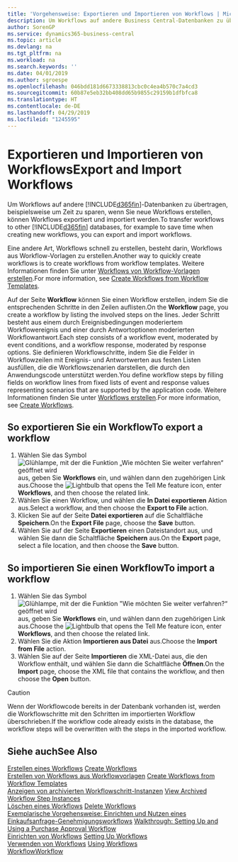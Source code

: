 ```yaml
---
title: 'Vorgehensweise: Exportieren und Importieren von Workflows | Microsoft Docs'
description: Um Workflows auf andere Business Central-Datenbanken zu übertragen, beispielsweise um Zeit zu sparen, wenn Sie neue Workflows erstellen, können Workflows exportiert und importiert werden.
author: SorenGP
ms.service: dynamics365-business-central
ms.topic: article
ms.devlang: na
ms.tgt_pltfrm: na
ms.workload: na
ms.search.keywords: ''
ms.date: 04/01/2019
ms.author: sgroespe
ms.openlocfilehash: 046bdd181d6673338813cbc0c4ea4b570c7a4cd3
ms.sourcegitcommit: 60b87e5eb32bb408dd65b9855c29159b1dfbfca8
ms.translationtype: HT
ms.contentlocale: de-DE
ms.lasthandoff: 04/29/2019
ms.locfileid: "1245595"
---
```

# <a name="export-and-import-workflows"></a><span data-ttu-id="3aef6-103">Exportieren und Importieren von Workflows</span><span class="sxs-lookup"><span data-stu-id="3aef6-103">Export and Import Workflows</span></span>
<span data-ttu-id="3aef6-104">Um Workflows auf andere [!INCLUDE[d365fin](includes/d365fin_md.md)]-Datenbanken zu übertragen, beispielsweise um Zeit zu sparen, wenn Sie neue Workflows erstellen, können Workflows exportiert und importiert werden.</span><span class="sxs-lookup"><span data-stu-id="3aef6-104">To transfer workflows to other [!INCLUDE[d365fin](includes/d365fin_md.md)] databases, for example to save time when creating new workflows, you can export and import workflows.</span></span>  

 <span data-ttu-id="3aef6-105">Eine andere Art, Workflows schnell zu erstellen, besteht darin, Workflows aus Workflow-Vorlagen zu erstellen.</span><span class="sxs-lookup"><span data-stu-id="3aef6-105">Another way to quickly create workflows is to create workflows from workflow templates.</span></span> <span data-ttu-id="3aef6-106">Weitere Informationen finden Sie unter [Workflows von Workflow-Vorlagen erstellen](across-how-to-create-workflows-from-workflow-templates.md).</span><span class="sxs-lookup"><span data-stu-id="3aef6-106">For more information, see [Create Workflows from Workflow Templates](across-how-to-create-workflows-from-workflow-templates.md).</span></span>  

 <span data-ttu-id="3aef6-107">Auf der Seite **Workflow** können Sie einen Workflow erstellen, indem Sie die entsprechenden Schritte in den Zeilen auflisten.</span><span class="sxs-lookup"><span data-stu-id="3aef6-107">On the **Workflow** page, you create a workflow by listing the involved steps on the lines.</span></span> <span data-ttu-id="3aef6-108">Jeder Schritt besteht aus einem durch Ereignisbedingungen moderiertem Workflowereignis und einer durch Antwortoptionen moderierten Workflowantwort.</span><span class="sxs-lookup"><span data-stu-id="3aef6-108">Each step consists of a workflow event, moderated by event conditions, and a workflow response, moderated by response options.</span></span> <span data-ttu-id="3aef6-109">Sie definieren Workflowschritte, indem Sie die Felder in Workflowzeilen mit Ereignis- und Antwortwerten aus festen Listen ausfüllen, die die Workflowszenarien darstellen, die durch den Anwendungscode unterstützt werden.</span><span class="sxs-lookup"><span data-stu-id="3aef6-109">You define workflow steps by filling fields on workflow lines from fixed lists of event and response values representing scenarios that are supported by the application code.</span></span> <span data-ttu-id="3aef6-110">Weitere Informationen finden Sie unter [Workflows erstellen](across-how-to-create-workflows.md).</span><span class="sxs-lookup"><span data-stu-id="3aef6-110">For more information, see [Create Workflows](across-how-to-create-workflows.md).</span></span>  

## <a name="to-export-a-workflow"></a><span data-ttu-id="3aef6-111">So exportieren Sie ein Workflow</span><span class="sxs-lookup"><span data-stu-id="3aef6-111">To export a workflow</span></span>  
1.  <span data-ttu-id="3aef6-112">Wählen Sie das Symbol ![Glühlampe, mit der die Funktion „Wie möchten Sie weiter verfahren“ geöffnet wird](media/ui-search/search_small.png "Wie möchten Sie weiter verfahren?") aus, geben Sie **Workflows** ein, und wählen dann den zugehörigen Link aus.</span><span class="sxs-lookup"><span data-stu-id="3aef6-112">Choose the ![Lightbulb that opens the Tell Me feature](media/ui-search/search_small.png "Tell me what you want to do") icon, enter **Workflows**, and then choose the related link.</span></span>  
2.  <span data-ttu-id="3aef6-113">Wählen Sie einen Workflow, und wählen die **In Datei exportieren** Aktion aus.</span><span class="sxs-lookup"><span data-stu-id="3aef6-113">Select a workflow, and then choose the **Export to File** action.</span></span>  
3.  <span data-ttu-id="3aef6-114">Klicken Sie auf der Seite **Datei exportieren** auf die Schaltfläche **Speichern**.</span><span class="sxs-lookup"><span data-stu-id="3aef6-114">On the **Export File** page, choose the **Save** button.</span></span>  
4.  <span data-ttu-id="3aef6-115">Wählen Sie auf der Seite **Exportieren** einen Dateistandort aus, und wählen Sie dann die Schaltfläche **Speichern** aus.</span><span class="sxs-lookup"><span data-stu-id="3aef6-115">On the **Export** page, select a file location, and then choose the **Save** button.</span></span>  

## <a name="to-import-a-workflow"></a><span data-ttu-id="3aef6-116">So importieren Sie einen Workflow</span><span class="sxs-lookup"><span data-stu-id="3aef6-116">To import a workflow</span></span>  
1.  <span data-ttu-id="3aef6-117">Wählen Sie das Symbol ![Glühlampe, mit der die Funktion "Wie möchten Sie weiter verfahren?“ geöffnet wird](media/ui-search/search_small.png "Wie möchten Sie weiter verfahren?") aus, geben Sie **Workflows** ein, und wählen dann den zugehörigen Link aus.</span><span class="sxs-lookup"><span data-stu-id="3aef6-117">Choose the ![Lightbulb that opens the Tell Me feature](media/ui-search/search_small.png "Tell me what you want to do") icon, enter **Workflows**, and then choose the related link.</span></span>  
2.  <span data-ttu-id="3aef6-118">Wählen Sie die Aktion **Importieren aus Datei** aus.</span><span class="sxs-lookup"><span data-stu-id="3aef6-118">Choose the **Import from File** action.</span></span>  
3.  <span data-ttu-id="3aef6-119">Wählen Sie auf der Seite **Importieren** die XML-Datei aus, die den Workflow enthält, und wählen Sie dann die Schaltfläche **Öffnen**.</span><span class="sxs-lookup"><span data-stu-id="3aef6-119">On the **Import** page, choose the XML file that contains the workflow, and then choose the **Open** button.</span></span>  

> [!CAUTION]  
>  <span data-ttu-id="3aef6-120">Wenn der Workflowcode bereits in der Datenbank vorhanden ist, werden die Workflowschritte mit den Schritten im importierten Workflow überschrieben.</span><span class="sxs-lookup"><span data-stu-id="3aef6-120">If the workflow code already exists in the database, the workflow steps will be overwritten with the steps in the imported workflow.</span></span>  

## <a name="see-also"></a><span data-ttu-id="3aef6-121">Siehe auch</span><span class="sxs-lookup"><span data-stu-id="3aef6-121">See Also</span></span>  
 <span data-ttu-id="3aef6-122">[Erstellen eines Workflows](across-how-to-create-workflows.md) </span><span class="sxs-lookup"><span data-stu-id="3aef6-122">[Create Workflows](across-how-to-create-workflows.md) </span></span>  
 <span data-ttu-id="3aef6-123">[Erstellen von Workflows aus Workflowvorlagen](across-how-to-create-workflows-from-workflow-templates.md) </span><span class="sxs-lookup"><span data-stu-id="3aef6-123">[Create Workflows from Workflow Templates](across-how-to-create-workflows-from-workflow-templates.md) </span></span>  
 <span data-ttu-id="3aef6-124">[Anzeigen von archivierten Workflowschritt-Instanzen](across-how-to-view-archived-workflow-step-instances.md) </span><span class="sxs-lookup"><span data-stu-id="3aef6-124">[View Archived Workflow Step Instances](across-how-to-view-archived-workflow-step-instances.md) </span></span>  
 <span data-ttu-id="3aef6-125">[Löschen eines Workflows](across-how-to-delete-workflows.md) </span><span class="sxs-lookup"><span data-stu-id="3aef6-125">[Delete Workflows](across-how-to-delete-workflows.md) </span></span>  
 <span data-ttu-id="3aef6-126">[Exemplarische Vorgehensweise: Einrichten und Nutzen eines Einkaufsanfrage-Genehmigungsworkflows](walkthrough-setting-up-and-using-a-purchase-approval-workflow.md) </span><span class="sxs-lookup"><span data-stu-id="3aef6-126">[Walkthrough: Setting Up and Using a Purchase Approval Workflow](walkthrough-setting-up-and-using-a-purchase-approval-workflow.md) </span></span>  
 <span data-ttu-id="3aef6-127">[Einrichten von Workflows](across-set-up-workflows.md) </span><span class="sxs-lookup"><span data-stu-id="3aef6-127">[Setting Up Workflows](across-set-up-workflows.md) </span></span>  
 <span data-ttu-id="3aef6-128">[Verwenden von Workflows](across-use-workflows.md) </span><span class="sxs-lookup"><span data-stu-id="3aef6-128">[Using Workflows](across-use-workflows.md) </span></span>  
 [<span data-ttu-id="3aef6-129">Workflow</span><span class="sxs-lookup"><span data-stu-id="3aef6-129">Workflow</span></span>](across-workflow.md)   
